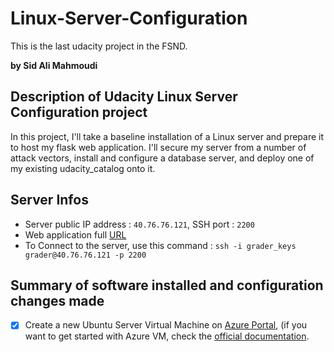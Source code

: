 # Linux-Server-Configuration
This is the last udacity project in the FSND.

**by  Sid Ali Mahmoudi**

## Description of Udacity Linux Server Configuration project

In this project, I'll take a baseline installation of a Linux server and prepare it to host my flask web application. I'll secure my server from a number of attack vectors, install and configure a database server, and deploy one of my existing udacity_catalog onto it.

## Server Infos

- Server public IP address : ```40.76.76.121```, SSH port : ```2200```
- Web application full [URL](http://udacity-catalog.eastus.cloudapp.azure.com)
- To Connect to the server, use this command : ``` ssh -i grader_keys grader@40.76.76.121 -p 2200 ```

## Summary of software installed and configuration changes made

- [x] Create a new Ubuntu Server Virtual Machine on [Azure Portal](http://portal.azure.com), (if you want to get started with Azure VM, check the [official documentation](https://docs.microsoft.com/en-us/azure/virtual-machines/?WT.mc_id=AzPortal_VM_modern_CmdBar_DocLink).

